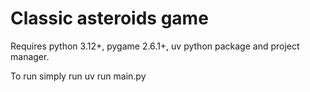 # Classic asteroids game
Requires python 3.12+, pygame 2.6.1+, uv python package and project manager.

To run simply run uv run main.py
